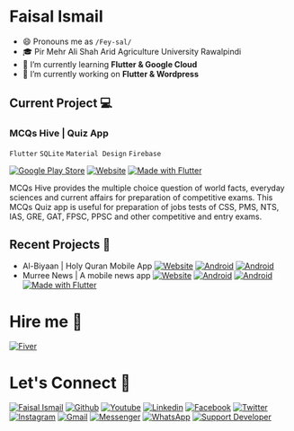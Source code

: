 
# Faisal Ismail
 
- 😄 Pronouns me as `/Fey-sal/`
- 🎓 Pir Mehr Ali Shah Arid Agriculture University Rawalpindi
- 🌱 I’m currently learning **Flutter & Google Cloud**
- 🔭 I’m currently working on **Flutter & Wordpress**

## Current Project 💻
### MCQs Hive | Quiz App
`Flutter` `SQLite` `Material Design` `Firebase`

[![Google Play Store](https://img.shields.io/badge/Google_Play-00C853?logo=google-play&logoColor=ffffff)](https://play.google.com/store/apps/details?id=com.sineixlabs.mcqshivegk) [![Website](https://img.shields.io/badge/Website-211F1F?logo=google-chrome&logoColor=ffffff)](https://play.google.com/store/apps/details?id=com.sineixlabs.mcqshivegk) [![Made with Flutter](https://img.shields.io/badge/Made_with-Flutter-0175C2?logo=flutter&logoColor=ffffff)](https://flutter.dev)

MCQs Hive provides the multiple choice question of world facts, everyday sciences and current affairs for preparation of competitive exams. This MCQs Quiz app is useful for preparation of jobs tests of CSS, PMS, NTS, IAS, GRE, GAT, FPSC, PPSC and other competitive and entry exams.
## Recent Projects 📁
- Al-Biyaan | Holy Quran Mobile App [![Website](https://img.shields.io/badge/Website-FF3D00?logo=google-chrome&logoColor=ffffff)](https://sineix.com/albiyaan) [![Android](https://img.shields.io/badge/Google_Play-00C853?logo=google-play&logoColor=ffffff)](https://play.google.com/store/apps/details?id=com.sineixlabs.albiyaan) [![Android](https://img.shields.io/badge/Android-00C853?logo=android&logoColor=ffffff)](https://play.google.com/store/apps/details?id=com.sineixlabs.albiyaan)
- Murree News | A mobile news app  [![Website](https://img.shields.io/badge/Website-FF3D00?logo=google-chrome&logoColor=ffffff)](https://murreenews.com) [![Android](https://img.shields.io/badge/Google_Play-00C853?logo=google-play&logoColor=ffffff)](https://play.google.com/store/apps/details?id=com.sineixlabs.murreenews) [![Android](https://img.shields.io/badge/Android-00C853?logo=android&logoColor=ffffff)](https://play.google.com/store/apps/details?id=com.sineixlabs.murreenews) [![Made with Flutter](https://img.shields.io/badge/Made_with-Flutter-0175C2?logo=flutter&logoColor=ffffff)](https://flutter.dev)

# Hire me 📱
[![Fiver](https://img.shields.io/badge/Fiverr-004c00?logo=Fiverr&logoColor=ffffff)](https://www.fiverr.com/faisalismail1)

# Let's Connect 📱
[![Faisal Ismail](https://img.shields.io/badge/Faisal_Ismail-000000?logo=opsgenie&logoColor=ffffff)](https://sineix.com/faisal) [![Github](https://img.shields.io/badge/Github-Follow-211F1F?logo=GitHub&logoColor=ffffff)](https://github.com/faisal-ismail/) [![Youtube](https://img.shields.io/badge/Youtube-Subscribe-FF0000?logo=Youtube&logoColor=ffffff)](https://www.youtube.com/channel/UCQzRvSv_tfd_4PVvxM9vDDg) [![Linkedin](https://img.shields.io/badge/Linkedin-Connect-0077B5?logo=Linkedin&logoColor=ffffff)](https://www.linkedin.com/in/faisalismail-pk/)  [![Facebook](https://img.shields.io/badge/Facebook-Follow-1877F2?logo=Facebook&logoColor=ffffff)](https://www.facebook.com/faisalismail.pk/)  [![Twitter](https://img.shields.io/badge/Twitter-Follow-08A0E9?logo=Twitter&logoColor=ffffff)](https://www.twitter.com/faisalismail_pk/)  [![Instagram](https://img.shields.io/badge/Instagram-Follow-DD2A7B?logo=Instagram&logoColor=ffffff)](https://www.instagram.com/faisalismail.pk/) [![Gmail](https://img.shields.io/badge/Gmail-D44638?logo=gmail&logoColor=ffffff)](mailto:faisalismail.pk@gmail.com) [![Messenger](https://img.shields.io/badge/Chat-1877F2?logo=Messenger&logoColor=ffffff)](https://m.me/faisalismail.pk/) [![WhatsApp](https://img.shields.io/badge/Chat-25D366?logo=WhatsApp&logoColor=ffffff)](https://wa.me/923105898009?text=%23Github) [![Support Developer](https://img.shields.io/badge/Support-Developer-784fff?logo=buy-me-a-coffee&logoColor=ffffff)](https://wa.me/923105898009?text=Thank%20you%20for%20supporting%20me%20%E2%9D%A4)
